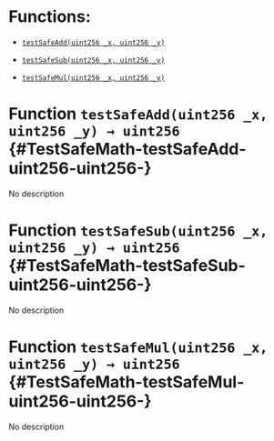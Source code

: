 # Functions:

- [`testSafeAdd(uint256 _x, uint256 _y)`](#TestSafeMath-testSafeAdd-uint256-uint256-)

- [`testSafeSub(uint256 _x, uint256 _y)`](#TestSafeMath-testSafeSub-uint256-uint256-)

- [`testSafeMul(uint256 _x, uint256 _y)`](#TestSafeMath-testSafeMul-uint256-uint256-)

# Function `testSafeAdd(uint256 _x, uint256 _y) → uint256` {#TestSafeMath-testSafeAdd-uint256-uint256-}

No description

# Function `testSafeSub(uint256 _x, uint256 _y) → uint256` {#TestSafeMath-testSafeSub-uint256-uint256-}

No description

# Function `testSafeMul(uint256 _x, uint256 _y) → uint256` {#TestSafeMath-testSafeMul-uint256-uint256-}

No description

